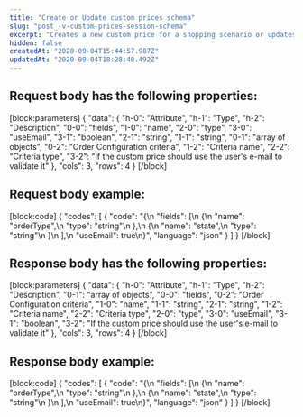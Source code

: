 ```yaml
---
title: "Create or Update custom prices schema"
slug: "post_-v-custom-prices-session-schema"
excerpt: "Creates a new custom price for a shopping scenario or updates an existing one"
hidden: false
createdAt: "2020-09-04T15:44:57.987Z"
updatedAt: "2020-09-04T18:28:40.492Z"
---
```

## Request body has the following properties:

[block:parameters]
{
  "data": {
    "h-0": "Attribute",
    "h-1": "Type",
    "h-2": "Description",
    "0-0": "fields",
    "1-0": "name",
    "2-0": "type",
    "3-0": "useEmail",
    "3-1": "boolean",
    "2-1": "string",
    "1-1": "string",
    "0-1": "array of objects",
    "0-2": "Order Configuration criteria",
    "1-2": "Criteria name",
    "2-2": "Criteria type",
    "3-2": "If the custom price should use the user's e-mail to validate it"
  },
  "cols": 3,
  "rows": 4
}
[/block]
## Request body example:

[block:code]
{
  "codes": [
    {
      "code": "{\n  \"fields\": [\n    {\n      \"name\": \"orderType\",\n      \"type\": \"string\"\n    },\n    {\n      \"name\": \"state\",\n      \"type\": \"string\"\n    }\n  ],\n    \"useEmail\": true\n}",
      "language": "json"
    }
  ]
}
[/block]
## Response body has the following properties:
[block:parameters]
{
  "data": {
    "h-0": "Attribute",
    "h-1": "Type",
    "h-2": "Description",
    "0-1": "array of objects",
    "0-0": "fields",
    "0-2": "Order Configuration criteria",
    "1-0": "name",
    "1-1": "string",
    "2-1": "string",
    "1-2": "Criteria name",
    "2-2": "Criteria type",
    "2-0": "type",
    "3-0": "useEmail",
    "3-1": "boolean",
    "3-2": "If the custom price should use the user's e-mail to validate it"
  },
  "cols": 3,
  "rows": 4
}
[/block]
## Response body example:
[block:code]
{
  "codes": [
    {
      "code": "{\n  \"fields\": [\n    {\n      \"name\": \"orderType\",\n      \"type\": \"string\"\n    },\n    {\n      \"name\": \"state\",\n      \"type\": \"string\"\n    }\n  ],\n    \"useEmail\": true\n}",
      "language": "json"
    }
  ]
}
[/block]
